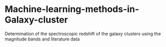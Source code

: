 # Machine-learning-methods-in-Galaxy-cluster
Determination of the spectroscopic redshift of the galaxy clusters using the magnitude bands and literature data
